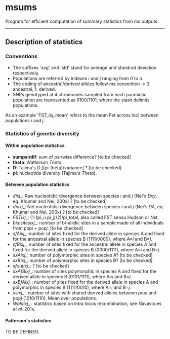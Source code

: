 # msums

Program for efficient computation of summary statistics from ms outputs.
___

## Description of statistics
### Conventions
- The suffixes 'avg' and 'std' stand for average and standrad deviation respectively.
- Populations are referred by indexes *i* and *j* ranging from 0 to n.
- The coding of ancestral/derived alleles follow ms convention -> 0: ancestral, 1: derived.
- SNPs genotyped at 4 chromomes sampled from each panmictic population are represented as 0100/1101, where the slash delimits populations.

As an example 'FST_*i*x*j*_mean' refers to the mean Fst across loci between populations *i* and *j*.


### Statistics of genetic diversity
#### Within population statistics
- __sumpairdif__: sum of pairwise difference? [to be checked]
- __theta__: Watterson *Theta*.
- __D__: Tajima's *D* [(pi-theta)/variance] ? [to be checked]
- __pi__: nucleotide diversity (Tajima's *Theta*).


#### Between population statistics
- __d_*i*x*j*__: Raw nucleotidic divergence between species *i* and *j* (Nei's *Dxy*, eq. Khumar and Nei, 200x) ?
 [to be checked]
- __dn_*i*x*j*__: Net nucleotidic divergence between species *i* and *j*  (Nei's *DA*, eq. Khumar and Nei, 200x) ?
 [to be checked]
- __FST_*i*x*j*__: (1-(pi_*i*+pi_*j*)/2)/pi_total; also called FST sensu Hudson or Nst.
- __bialsites_*i*x*j*__: number of bi-allelic sites in a sample made of all individuals from pop*i* + pop*j*. [to be checked]
- __sfA_*i*x*j*__: number of sites fixed for the derived allele in species A  and fixed for the ancestral allele in species B (1111/0000), where A=*i* and B=*j*.
- __sfB_*i*x*j*__: number of sites fixed for the ancestral allele in species A and fixed for the derived allele in species B (0000/1111), where A=*i* and B=*j*.
- __sxA_*i*x*j*__: number of polymorphic sites in species A? [to be checked]
- __sxB_*i*x*j*__: number of polymorphic sites in species B? [to be checked]
- __sfout_*i*x*j*__: ? [to be checked]
- __sxAfB_*i*x*j*__: number of sites polymorphic in species A and fixed for the derived allele in species B (0101/1111), where A=*i* and B=*j*.
- __sxBfA_*i*x*j*__: number of sites fixed for the derived allele in species A and polymorphic in species B (1111/0010), where A=*i* and B=*j*.
- __ss_*i*x*j*__	: number of sites with shared derived alleles between pop*i* and pop*j* (1010/1110). Mean over populations.
- __Wald_*i*x*j*__	: statistics based on intra locus recombination, see Navascues *et al.* 201x.


#### Patterson's statistics
TO BE DEFINED.